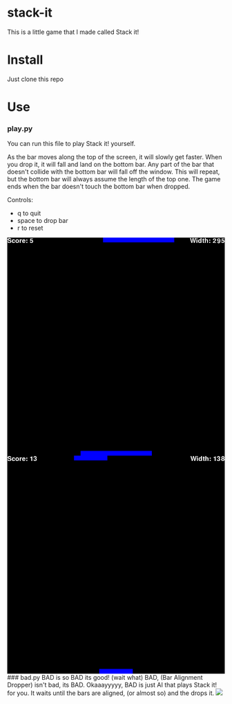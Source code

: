 # stack-it
This is a little game that I made called Stack it!
# Install
Just clone this repo
# Use
### play.py
You can run this file to play Stack it! yourself.

As the bar moves along the top of the screen, it will slowly get faster.
When you drop it, it will fall and land on the bottom bar.
Any part of the bar that doesn't collide with the bottom bar will fall off the window.
This will repeat, but the bottom bar will always assume the length of the top one.
The game ends when the bar doesn't touch the bottom bar when dropped.

Controls:
- q to quit
- space to drop bar
- r to reset

<img src="screenshots/human1.png" align="left"/>
<img src="screenshots/human2.png" align="right"/>
### bad.py
BAD is so BAD its good! (wait what)
BAD, (Bar Alignment Dropper) isn't bad, its BAD.
Okaaayyyyy, BAD is just AI that plays Stack it! for you.
It waits until the bars are aligned, (or almost so) and the drops it.
<img src="screenshots/ai1.png"/>
